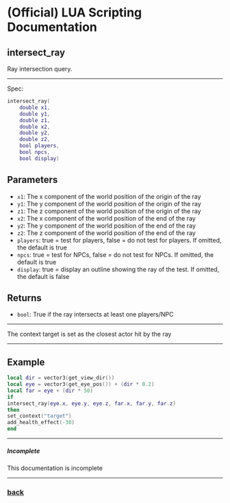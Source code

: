 
# (Official) LUA Scripting Documentation

## intersect_ray

Ray intersection query.

___

Spec:

```lua
intersect_ray(
	double x1,
	double y1,
	double z1,
	double x2,
	double y2,
	double z2,
	bool players,
	bool npcs,
	bool display)
```

## Parameters

- `x1`: The x component of the world position of the origin of the ray
- `y1`: The y component of the world position of the origin of the ray
- `z1`: The z component of the world position of the origin of the ray
- `x2`: The x component of the world position of the end of the ray
- `y2`: The y component of the world position of the end of the ray
- `z2`: The z component of the world position of the end of the ray
- `players`: true = test for players, false = do not test for players. If omitted, the default is true
- `npcs`: true = test for NPCs, false = do not test for NPCs. If omitted, the default is true
- `display`: true = display an outline showing the ray of the test. If omitted, the default is false

## Returns

- `bool`: True if the ray intersects at least one players/NPC

___

The context target is set as the closest actor hit by the ray

___

## Example

```lua
local dir = vector3(get_view_dir())
local eye = vector3(get_eye_pos()) + (dir * 0.2)
local far = eye + (dir * 50)
if
intersect_ray(eye.x, eye.y, eye.z, far.x, far.y, far.z)
then
set_context("target")
add_health_effect(-30)
end
```

___

##### Incomplete

This documentation is incomplete

___

### [back](../intersect)
